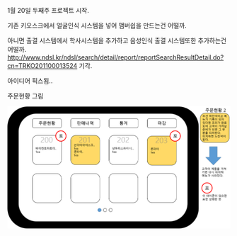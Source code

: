 1월 20일 두째주 프로젝트 시작.



기존 키오스크에서 얼굴인식 시스템을 넣어 맴버쉽을 만드는건 어떨까.

아니면 출결 시스템에서 학사시스템을 추가하고 음성인식 출결 시스템또한 추가하는건 어떨까.
http://www.ndsl.kr/ndsl/search/detail/report/reportSearchResultDetail.do?cn=TRKO201100013524
기각.

아이디어 픽스됨..



주문현황 그림

![order_wireframe1](README.assets/order_wireframe1.png)